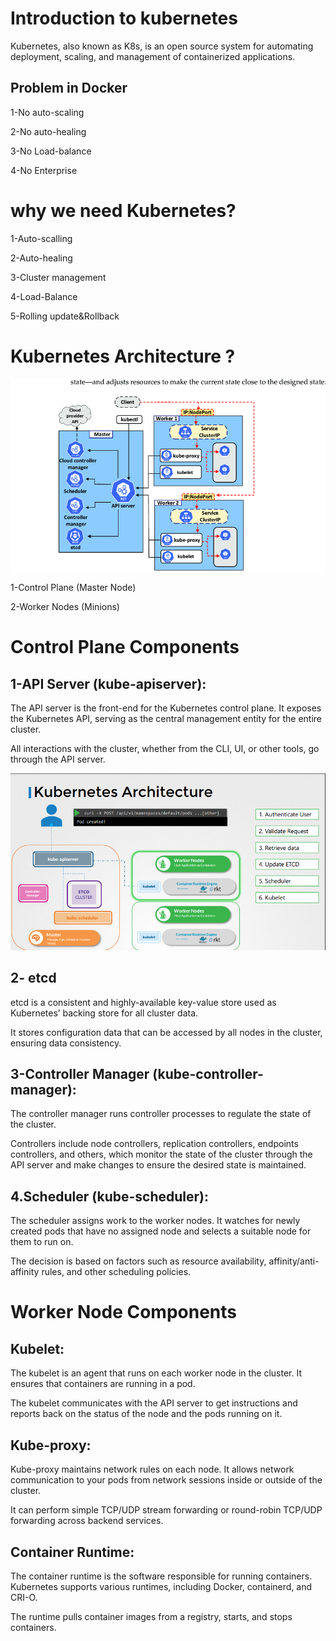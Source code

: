 # Introduction to kubernetes
Kubernetes, also known as K8s, is an open source system for automating deployment, scaling, and management of containerized applications.
## Problem in Docker
1-No auto-scaling

2-No auto-healing

3-No Load-balance

4-No Enterprise

# why we need Kubernetes?
1-Auto-scalling

2-Auto-healing

3-Cluster management

4-Load-Balance

5-Rolling update&Rollback

# Kubernetes Architecture ?
![Kubernetes Diagrame](../pictures/Kubernetes-architecture-diagrame.png)

1-Control Plane (Master Node)

2-Worker Nodes (Minions)
 # Control Plane Components 

 ## 1-API Server (kube-apiserver):

The API server is the front-end for the Kubernetes control plane. It exposes the Kubernetes API, serving as the central management entity for the entire cluster.

All interactions with the cluster, whether from the CLI, UI, or other tools, go through the API server.

![Kubernetes Diagrame](../pictures/kubeapi-server.PNG)

## 2- etcd

etcd is a consistent and highly-available key-value store used as Kubernetes’ backing store for all cluster data.

It stores configuration data that can be accessed by all nodes in the cluster, ensuring data consistency.

## 3-Controller Manager (kube-controller-manager):

The controller manager runs controller processes to regulate the state of the cluster.

Controllers include node controllers, replication controllers, endpoints controllers, and others, which monitor the state of the cluster through the API server and make changes to ensure the desired state is maintained.

## 4.Scheduler (kube-scheduler):

The scheduler assigns work to the worker nodes. It watches for newly created pods that have no assigned node and selects a suitable node for them to run on.

The decision is based on factors such as resource availability, affinity/anti-affinity rules, and other scheduling policies.

# Worker Node Components 

## Kubelet:

The kubelet is an agent that runs on each worker node in the cluster. It ensures that containers are running in a pod.

The kubelet communicates with the API server to get instructions and reports back on the status of the node and the pods running on it.

## Kube-proxy:

Kube-proxy maintains network rules on each node. It allows network communication to your pods from network sessions inside or outside of the cluster.

It can perform simple TCP/UDP stream forwarding or round-robin TCP/UDP forwarding across backend services.

## Container Runtime:

The container runtime is the software responsible for running containers. Kubernetes supports various runtimes, including Docker, containerd, and CRI-O.

The runtime pulls container images from a registry, starts, and stops containers.




